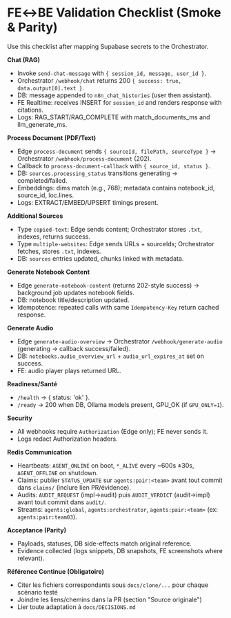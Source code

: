 # FE↔BE Validation Checklist (Smoke & Parity)

Use this checklist after mapping Supabase secrets to the Orchestrator.

**Chat (RAG)**
- Invoke `send-chat-message` with `{ session_id, message, user_id }`.
- Orchestrator `/webhook/chat` returns 200 `{ success: true, data.output[0].text }`.
- DB: message appended to `n8n_chat_histories` (user then assistant).
- FE Realtime: receives INSERT for `session_id` and renders response with citations.
- Logs: RAG_START/RAG_COMPLETE with match_documents_ms and llm_generate_ms.

**Process Document (PDF/Text)**
- Edge `process-document` sends `{ sourceId, filePath, sourceType }` → Orchestrator `/webhook/process-document` (202).
- Callback to `process-document-callback` with `{ source_id, status }`.
- DB: `sources.processing_status` transitions generating → completed/failed.
- Embeddings: dims match (e.g., 768); metadata contains notebook_id, source_id, loc.lines.
- Logs: EXTRACT/EMBED/UPSERT timings present.

**Additional Sources**
- Type `copied-text`: Edge sends content; Orchestrator stores `.txt`, indexes, returns success.
- Type `multiple-websites`: Edge sends URLs + sourceIds; Orchestrator fetches, stores `.txt`, indexes.
- DB: `sources` entries updated, chunks linked with metadata.

**Generate Notebook Content**
- Edge `generate-notebook-content` (returns 202-style success) → background job updates notebook fields.
- DB: notebook title/description updated.
- Idempotence: repeated calls with same `Idempotency-Key` return cached response.

**Generate Audio**
- Edge `generate-audio-overview` → Orchestrator `/webhook/generate-audio` (generating → callback success/failed).
- DB: `notebooks.audio_overview_url` + `audio_url_expires_at` set on success.
- FE: audio player plays returned URL.

**Readiness/Santé**
- `/health` → { status: 'ok' }.
- `/ready` → 200 when DB, Ollama models present, GPU_OK (if `GPU_ONLY=1`).

**Security**
- All webhooks require `Authorization` (Edge only); FE never sends it.
- Logs redact Authorization headers.

**Redis Communication**
- Heartbeats: `AGENT_ONLINE` on boot, `*_ALIVE` every ~600s ±30s, `AGENT_OFFLINE` on shutdown.
- Claims: publier `STATUS_UPDATE` sur `agents:pair:<team>` avant tout commit dans `claims/` (inclure lien PR/évidence).
- Audits: `AUDIT_REQUEST` (impl→audit) puis `AUDIT_VERDICT` (audit→impl) avant tout commit dans `audit/`.
- Streams: `agents:global`, `agents:orchestrator`, `agents:pair:<team>` (ex: `agents:pair:team03`).

**Acceptance (Parity)**
- Payloads, statuses, DB side-effects match original reference.
- Evidence collected (logs snippets, DB snapshots, FE screenshots where relevant).

**Référence Continue (Obligatoire)**
- Citer les fichiers correspondants sous `docs/clone/...` pour chaque scénario testé
- Joindre les liens/chemins dans la PR (section "Source originale")
- Lier toute adaptation à `docs/DECISIONS.md`

